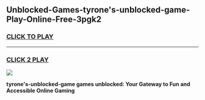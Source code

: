 
## Unblocked-Games-tyrone's-unblocked-game-Play-Online-Free-3pgk2
<h3>
<a href="https://premium76.site?title=tyrone's-unblocked-game&ref=26A">CLICK TO PLAY</a></h3>
<hr>

<h3>
<a href="https://premium76.site?title=tyrone's-unblocked-game&ref=26A">CLICK 2 PLAY</a>
  
</h3>

<a href="https://premium76.site?title=tyrone's-unblocked-game&ref=26A"><img src="https://clearcache.store/games.png"></a>


**tyrone's-unblocked-game games unblocked: Your Gateway to Fun and Accessible Online Gaming**
